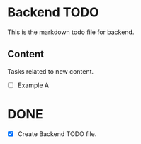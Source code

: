 # Backend TODO
This is the markdown todo file for backend.

## Content
Tasks related to new content.

- [ ] Example A

# DONE
- [x] Create Backend TODO file.